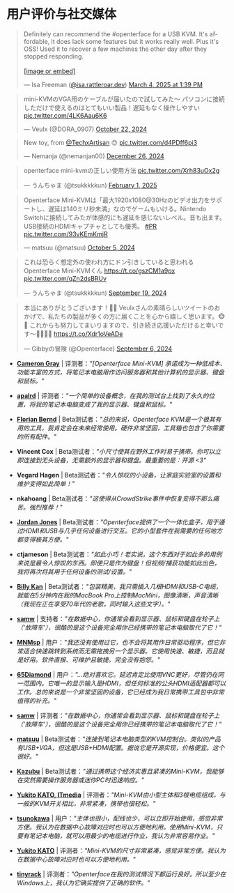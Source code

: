 # 用户评价与社交媒体

<script async src="https://platform.twitter.com/widgets.js" charset="utf-8"></script>
<script async src="https://embed.bsky.app/static/embed.js" charset="utf-8"></script>

<link rel="stylesheet" href="../../../../assets/stylesheets/social-posts.css">
<script src="../../../../assets/javascripts/social-posts.js"></script>

<div class="social-posts-container" id="socialPostsContainer">
    <div class="social-post-item loading" data-lazy="true">
        <blockquote class="bluesky-embed" data-bluesky-uri="at://did:plc:hqzak33sft3uec37owhqhy6a/app.bsky.feed.post/3ljjqt4ak222z" data-bluesky-cid="bafyreicr2shamdzukdzybigmuaclqvvm7hbsiaxznkufsu56tzvu42l2dm" data-bluesky-embed-color-mode="system"><p lang="en">Definitely can recommend the #openterface for a USB KVM. It&#x27;s affordable, it does lack some features but it works really well. Plus it&#x27;s OSS! Used it to recover a few machines the other day after they stopped responding.<br><br><a href="https://bsky.app/profile/did:plc:hqzak33sft3uec37owhqhy6a/post/3ljjqt4ak222z?ref_src=embed">[image or embed]</a></p>&mdash; Isa Freeman (<a href="https://bsky.app/profile/did:plc:hqzak33sft3uec37owhqhy6a?ref_src=embed">@isa.rattleroar.dev</a>) <a href="https://bsky.app/profile/did:plc:hqzak33sft3uec37owhqhy6a/post/3ljjqt4ak222z?ref_src=embed">March 4, 2025 at 1:39 PM</a>
        </blockquote>
    </div>
    <div class="social-post-item loading" data-lazy="true">
        <blockquote class="twitter-tweet"><p lang="ja" dir="ltr">mini-KVMのVGA用のケーブルが届いたので試してみた〜 パソコンに接続しただけで使えるのはとてもいい製品！遅延もなく操作しやすい <a href="https://t.co/4LK6Aau6K6">pic.twitter.com/4LK6Aau6K6</a></p>&mdash; Veulx (@DORA_0907) <a href="https://twitter.com/DORA_0907/status/1848736698647351337?ref_src=twsrc%5Etfw">October 22, 2024</a>
        </blockquote>
    </div>
    <div class="social-post-item loading" data-lazy="true">
        <blockquote class="twitter-tweet">
            <p lang="en" dir="ltr">New toy, from <a href="https://twitter.com/TechxArtisan?ref_src=twsrc%5Etfw">@TechxArtisan</a> 😍 <a href="https://t.co/d4PDff6pi3">pic.twitter.com/d4PDff6pi3</a></p>&mdash; Nemanja (@nemanjan00) <a href="https://twitter.com/nemanjan00/status/1872243307839103175?ref_src=twsrc%5Etfw">December 26, 2024</a>
        </blockquote>
    </div>
    <div class="social-post-item loading" data-lazy="true">
        <blockquote class="twitter-tweet">
            <p lang="ja" dir="ltr">openterface mini-kvmの正しい使用方法 <a href="https://t.co/Xrh83uOx2g">pic.twitter.com/Xrh83uOx2g</a></p>&mdash; うんちゃま (@tsukkkkkun) <a href="https://twitter.com/tsukkkkkun/status/1885503399095132621?ref_src=twsrc%5Etfw">February 1, 2025</a>
        </blockquote>
    </div>
    <div class="social-post-item loading" data-lazy="true">
        <blockquote class="twitter-tweet">
            <p lang="ja" dir="ltr">Openterface Mini-KVMは「最大1920x1080@30Hzのビデオ出力をサポートし、遅延は140ミリ秒未満」なのでゲームもいける。Nintendo Switchに接続してみたが体感的にも遅延を感じないレベル。音も出ます。USB接続のHDMIキャプチャとしても優秀。 <a href="https://twitter.com/hashtag/PR?src=hash&amp;ref_src=twsrc%5Etfw">#PR</a> <a href="https://t.co/93vKEmKmjR">pic.twitter.com/93vKEmKmjR</a></p>
            &mdash; matsuu (@matsuu) <a href="https://twitter.com/matsuu/status/1842440088229478435?ref_src=twsrc%5Etfw">October 5, 2024</a>
        </blockquote>
    </div>
    <div class="social-post-item loading" data-lazy="true">
        <blockquote class="twitter-tweet">
            <p lang="ja" dir="ltr">これは恐らく想定外の使われ方にドン引きしていると思われるOpenterface Mini-KVMくん <a href="https://t.co/gszCM1a9px">https://t.co/gszCM1a9px</a> <a href="https://t.co/qZn2dsBRUv">pic.twitter.com/qZn2dsBRUv</a></p>
            &mdash; うんちゃま (@tsukkkkkun) <a href="https://twitter.com/tsukkkkkun/status/1836702683845341553?ref_src=twsrc%5Etfw">September 19, 2024</a>
        </blockquote>
    </div>
    <div class="social-post-item loading" data-lazy="true">
        <blockquote class="twitter-tweet"><p lang="ja" dir="ltr">本当にありがとうございます！🙏✨ Veulxさんの素晴らしいツイートのおかげで、私たちの製品が多くの方に届くことを心から嬉しく思います。🐵💖 これからも努力してまいりますので、引き続き応援いただけると幸いです〜🧑‍🔧🦾🫡 <a href="https://t.co/Xdr1oVeADe">https://t.co/Xdr1oVeADe</a></p>
            &mdash; Gibbyの冒険 (@Openterface) <a href="https://twitter.com/Openterface/status/1832027435254346206?ref_src=twsrc%5Etfw">September 6, 2024</a>
        </blockquote>
    </div>
</div>


- **[Cameron Gray](https://www.youtube.com/watch?v=xAEQpWyfY-c)** | 评测者：*"[Openterface Mini-KVM] 承诺成为一种低成本、功能丰富的方式，将笔记本电脑用作访问服务器和其他计算机的显示器、键盘和鼠标。"*

- **[apalrd](https://www.youtube.com/watch?v=ZZ5P6MnBcHw)** | 评测者：*"一个简单的设备概念，在我的测试台上找到了永久的位置，将我的笔记本电脑变成了我的显示器、键盘和鼠标。"*

- **[Florian Bernd](https://blog.flobernd.de/2024/06/openterface-beta-test/)** | Beta测试者：*"总的来说，Openterface KVM是一个极其有用的工具，我肯定会在未来经常使用。硬件非常坚固，工具箱也包含了你需要的所有配件。"*

- **Vincent Cox** | Beta测试者：*"小尺寸使其在野外工作时易于携带。你可以立即连接到无头设备，无需额外的显示器和键盘。最重要的是：开源 <3"*

- **Vegard Hagen** | Beta测试者：*"令人惊叹的小设备，让家庭实验室的设置和维护变得如此简单！"*

- **nkahoang** | Beta测试者：*"这使得从CrowdStrike事件中恢复变得不那么痛苦。强烈推荐！"*

- **[Jordan Jones](https://github.com/kashalls)** | Beta测试者：*"Openterface提供了一个一体化盒子，用于通过HDMI和USB与几乎任何设备进行交互。它的小型套件在我需要的任何地方都变得极其方便。"*

- **ctjameson** | Beta测试者：*"如此小巧！老实说，这个东西对于如此多的用例来说是最令人惊叹的东西。即使只是作为键盘！但视频/捕获功能如此出色，我将再次将其用于任何设备的测试/设置。"*

- **[Billy Kan](https://www.linkedin.com/posts/billykan_so-happy-to-get-my-old-headless-macmini-back-activity-7251885312509902848-EHpb)** | Beta测试者：*"包装精美，我只需插入几根HDMI和USB-C电缆，就能在5分钟内在我的MacBook Pro上控制MacMini，图像清晰，声音清晰（我现在正在享受70年代的老歌，同时输入这些文字）。"* 

- **[samw](https://tinytoolk.it/tools/openterface-kvm/)** | 支持者：_"在数据中心，你通常会看到显示器、鼠标和键盘在轮子上（'故障车'），很酷的是这个设备完全用你已经携带的笔记本电脑取代了它！"_

- **[MNMsp](https://www.reddit.com/r/msp/comments/1j2dlde/comment/mfrt6gk/?utm_source=share&utm_medium=web3x&utm_name=web3xcss&utm_term=1&utm_content=share_button)** | 用户：*"我还没有使用过它，也不会将其用作日常驱动程序，但它非常适合快速跳转到系统而无需拖拽另一个显示器。它使用快速、敏捷，而且就是好用。软件直接、可维护且敏捷。完全没有抱怨。"*

- **[65Diamond](https://www.reddit.com/r/msp/comments/1j2dlde/comment/mju6uru/?utm_source=share&utm_medium=web3x&utm_name=web3xcss&utm_term=1&utm_content=share_button)** | 用户：*"...绝对喜欢它。延迟肯定比使用VNC更好，尽管仍在同一范围内。它唯一的显示输入是HDMI，但任何标准的公头HDMI适配器都可以工作。总的来说是一个非常坚固的设备，它已经成为我日常携带工具包中非常值得的补充。"*

- **[samw](https://tinytoolk.it/tools/openterface-kvm/)** | 评测者：*"在数据中心，你通常会看到显示器、鼠标和键盘在轮子上（'故障车'），很酷的是这个设备完全用你已经携带的笔记本电脑取代了它！"*

- **[matsuu](https://x.com/matsuu/status/1789322019315892318)** | Beta测试者：*"连接到笔记本电脑类型的KVM控制台。类似的产品有USB+VGA，但这是USB+HDMI配置。据说它是开源实现，价格便宜。这个很好。"*

- **[Kazubu](https://x.com/_kazubu/status/1828454779875701044)** | Beta测试者：*"通过携带这个经济实惠且紧凑的Mini-KVM，我能够在突然需要操作服务器或迷你PC时迅速响应。"*

- **[Yukito KATO, ITmedia](https://www.itmedia.co.jp/pcuser/articles/2503/13/news174.html)** | 评测者：_"Mini-KVM由小型主体和3根电缆组成，与一般的KVM开关相比，非常紧凑，携带也很轻松。"_

- **[tsunokawa](https://tsunokawa.hatenablog.com/entry/2025/02/26/060000)** | 用户：*"主体也很小，配线也少，可以立即开始使用，感觉非常方便。我认为在数据中心故障对应时也可以方便地利用。使用Mini-KVM，只要有笔记本电脑，就可以用最少的电缆进行作业，我认为非常容易作业。"* 

- **[Yukito KATO](https://www.itmedia.co.jp/pcuser/articles/2503/13/news174.html)** | 评测者：*"Mini-KVM的尺寸非常紧凑，感觉非常方便。我认为在数据中心故障对应时也可以方便地利用。"*

- **[tinyrack](https://tinyrack.net/openterface-mini-kvm/)** | 评测者：*"Openterface在我的测试情况下都运行良好。所以至少在Windows上，我认为它确实提供了正确的软件。"*
